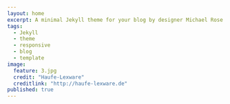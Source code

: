 ```yaml
---
layout: home
excerpt: A minimal Jekyll theme for your blog by designer Michael Rose.
tags: 
  - Jekyll
  - theme
  - responsive
  - blog
  - template
image: 
  feature: 3.jpg
  credit: "Haufe-Lexware"
  creditlink: "http://haufe-lexware.de"
published: true
---
```


